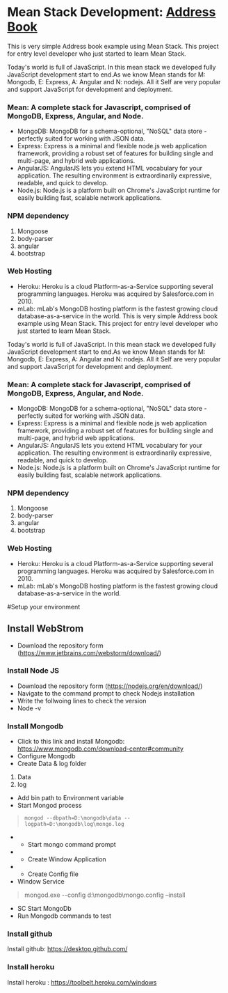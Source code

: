 # Mean Stack Development: [Address Book](https://boiling-cliffs-28700.herokuapp.com/)
This is very simple Address book example using Mean Stack. This project for  entry level developer who just started to learn Mean Stack.

Today's world is full of JavaScript. In this mean stack we developed fully JavaScript development start to end.As we know Mean stands for M: Mongodb, E: Express, A: Angular and N: nodejs. All it Self are very popular and support JavaScript for development and deployment.

### Mean: A complete stack for Javascript, comprised of MongoDB, Express, Angular, and Node.

* MongoDB: MongoDB for a schema-optional, "NoSQL" data store - perfectly suited for working with JSON data.
* Express: Express is a minimal and flexible node.js web application framework, providing a robust set of features for building single and multi-page, and hybrid web applications.
* AngularJS: AngularJS lets you extend HTML vocabulary for your application. The resulting environment is extraordinarily expressive, readable, and quick to develop.
* Node.js: Node.js is a platform built on Chrome's JavaScript runtime for easily building fast, scalable network applications.

### NPM dependency
1. Mongoose
1. body-parser
1. angular
1. bootstrap

### Web Hosting 

* Heroku: Heroku is a cloud Platform-as-a-Service supporting several programming languages. Heroku was acquired by Salesforce.com in 2010.
* mLab: mLab's MongoDB hosting platform is the fastest growing cloud database-as-a-service in the world.
This is very simple Address book example using Mean Stack. This project for  entry level developer who just started to learn Mean Stack.

Today's world is full of JavaScript. In this mean stack we developed fully JavaScript development start to end.As we know Mean stands for M: Mongodb, E: Express, A: Angular and N: nodejs. All it Self are very popular and support JavaScript for development and deployment.

### Mean: A complete stack for Javascript, comprised of MongoDB, Express, Angular, and Node.

* MongoDB: MongoDB for a schema-optional, "NoSQL" data store - perfectly suited for working with JSON data.
* Express: Express is a minimal and flexible node.js web application framework, providing a robust set of features for building single and multi-page, and hybrid web applications.
* AngularJS: AngularJS lets you extend HTML vocabulary for your application. The resulting environment is extraordinarily expressive, readable, and quick to develop.
* Node.js: Node.js is a platform built on Chrome's JavaScript runtime for easily building fast, scalable network applications.

### NPM dependency
1. Mongoose
1. body-parser
1. angular
1. bootstrap

### Web Hosting 

* Heroku: Heroku is a cloud Platform-as-a-Service supporting several programming languages. Heroku was acquired by Salesforce.com in 2010.
* mLab: mLab's MongoDB hosting platform is the fastest growing cloud database-as-a-service in the world.

#Setup your environment

## Install WebStrom
* Download the repository form (https://www.jetbrains.com/webstorm/download/)

### Install Node JS
* Download the repository form (https://nodejs.org/en/download/)
* Navigate to the command prompt to check Nodejs installation
* Write the follwoing lines to  check the version
* Node -v

### Install Mongodb
* Click to this link and install Mongodb: https://www.mongodb.com/download-center#community
* Configure Mongodb
* Create Data & log folder
1. Data
1. log
* Add bin path to Environment variable
* Start Mongod process

> `mongod --dbpath=D:\mongodb\data --logpath=D:\mongodb\log\mongo.log`

* * Start mongo command prompt
* * Create Window Application
* * Create Config file
* Window Service

> mongod.exe --config d:\mongodb\mongo.config –install
* SC Start MongoDb
* Run Mongodb commands to test

### Install github

Install github: https://desktop.github.com/
### Install heroku

Install heroku : https://toolbelt.heroku.com/windows
